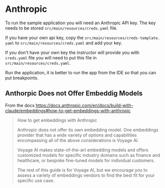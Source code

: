# Anthropic 

To run the sample application you will need an Anthropic API key. The key
needs to be stored `src/main/resources/creds.yaml` file. 

If you have your own api key, copy the `src/main/resources/creds-template.
yaml` to `src/main/resources/creds.yaml` and add your key.

If you don't have your own key the instructor will provide you with `creds.yaml`
file you will need to put this file in `src/main/resources/creds.yaml`.

Run the application, it is better to run the app from the IDE so that you can 
put breakpoints.

## Anthorpic Does not Offer Embeddig Models

From the docs https://docs.anthropic.com/en/docs/build-with-claude/embeddings#how-to-get-embeddings-with-anthropic

> How to get embeddings with Anthropic
>
> Anthropic does not offer its own embedding model. One embeddings provider that has a wide variety of options and capabilities encompassing all of the above considerations is Voyage AI.
>
> Voyage AI makes state-of-the-art embedding models and offers customized models for specific industry domains such as finance and healthcare, or bespoke fine-tuned models for individual customers.
>
> The rest of this guide is for Voyage AI, but we encourage you to assess a variety of embeddings vendors to find the best fit for your specific use case.
